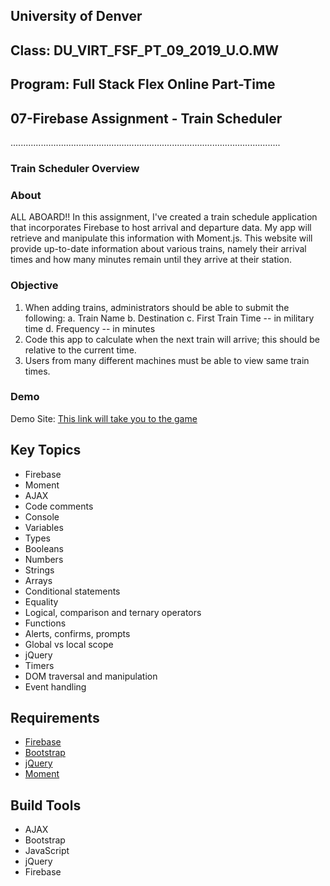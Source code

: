 ## University of Denver 
## Class: DU_VIRT_FSF_PT_09_2019_U.O.MW
## Program: Full Stack Flex Online Part-Time
## 07-Firebase Assignment - Train Scheduler
...........................................................................................................

### Train Scheduler Overview

### About

ALL ABOARD!!  In this assignment, I've created a train schedule application that incorporates Firebase to host arrival and departure data. My app will retrieve and manipulate this information with Moment.js. This website will provide up-to-date information about various trains, namely their arrival times and how many minutes remain until they arrive at their station.

### Objective
1. When adding trains, administrators should be able to submit the following:
    a. Train Name
    b. Destination
    c. First Train Time -- in military time
    d. Frequency -- in minutes
3. Code this app to calculate when the next train will arrive; this should be relative to the current time.
4. Users from many different machines must be able to view same train times.

### Demo
Demo Site: [This link will take you to the game](https://sstott09.github.io/07-Firebase/)  

## Key Topics
* Firebase
* Moment
* AJAX
* Code comments
* Console
* Variables
* Types
* Booleans
* Numbers
* Strings
* Arrays
* Conditional statements
* Equality
* Logical, comparison and ternary operators
* Functions
* Alerts, confirms, prompts
* Global vs local scope
* jQuery
* Timers
* DOM traversal and manipulation
* Event handling

## Requirements
 * [Firebase](https://www.gstatic.com/firebasejs/7.4.0/firebase-app.js)
 * [Bootstrap](https://stackpath.bootstrapcdn.com/bootstrap/4.3.1/css/bootstrap.min.css)
 * [jQuery](https://code.jquery.com/jquery-3.4.1.min.js)
 * [Moment](https://cdn.jsdelivr.net/momentjs/2.12.0/moment.min.js)
 

## Build Tools
 * AJAX
 * Bootstrap
 * JavaScript
 * jQuery
 * Firebase
